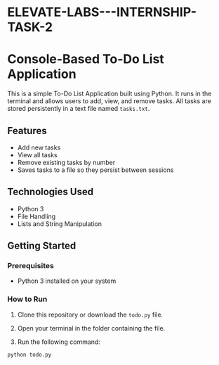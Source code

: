 # ELEVATE-LABS---INTERNSHIP-TASK-2
# Console-Based To-Do List Application

This is a simple To-Do List Application built using Python. It runs in the terminal and allows users to add, view, and remove tasks. All tasks are stored persistently in a text file named `tasks.txt`.

## Features

- Add new tasks
- View all tasks
- Remove existing tasks by number
- Saves tasks to a file so they persist between sessions

## Technologies Used

- Python 3
- File Handling
- Lists and String Manipulation

## Getting Started

### Prerequisites

- Python 3 installed on your system

### How to Run

1. Clone this repository or download the `todo.py` file.

2. Open your terminal in the folder containing the file.

3. Run the following command:

```bash
python todo.py
